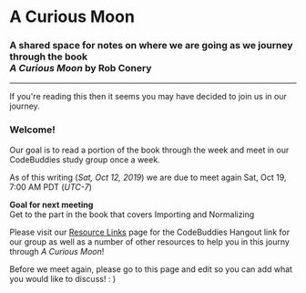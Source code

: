 # A Curious Moon
### A shared space for notes on where we are going as we journey through the book <br> _A Curious Moon_ by Rob Conery
<hr>
If you're reading this then it seems you may have decided to join us in our journey.  

### **Welcome!**

Our goal is to read a portion of the book through the week and meet in our CodeBuddies study group once a week.

As of this writing (_Sat, Oct 12, 2019_) we are due to meet again Sat, Oct 19, 7:00 AM PDT (_UTC-7_)

**Goal for next meeting**  
Get to the part in the book that covers Importing and Normalizing

Please visit our [Resource Links](resource-links.md) page for the CodeBuddies Hangout link for our group as well as a number of other resources to help you in this journy through _A Curious Moon_!

Before we meet again, please go to this page and edit so you can add what you would like to discuss! : )
